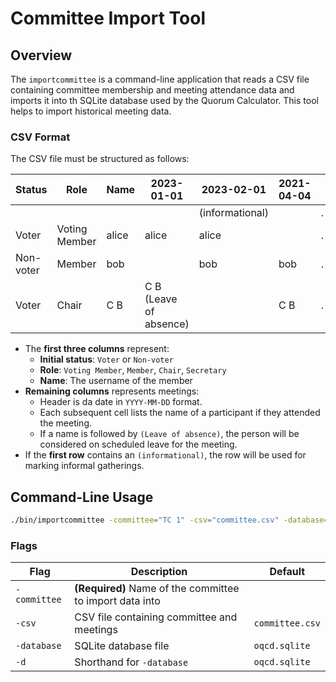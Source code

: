 <!--
 This file is Free Software under the Apache-2.0 License
 without warranty, see README.md and LICENSES/Apache-2.0.txt for details.

 SPDX-License-Identifier: Apache-2.0

 SPDX-FileCopyrightText: 2025 German Federal Office for Information Security (BSI) <https://www.bsi.bund.de>
 Software-Engineering: 2025 Intevation GmbH <https://intevation.de>
-->

# Committee Import Tool

## Overview

The `importcommittee` is a command-line application that reads a CSV file containing committee membership and meeting
attendance data and imports it into th SQLite database used by the Quorum Calculator. This tool helps to import
historical meeting data.

### CSV Format

The CSV file must be structured as follows:

| Status    | Role          | Name  | 2023-01-01 | 2023-02-01 | 2021-04-04 | |
|-----------|---------------|-------|------------|------------|------------|-|
|           |               |       |            | (informational) |       |.|
| Voter     | Voting Member | alice | alice      | alice      |            |.|
| Non-voter | Member        | bob   |            | bob        | bob        |.|
| Voter     | Chair         | C B   | C B (Leave of absence)| | C B        |.|

- The **first three columns** represent:
    - **Initial status**: `Voter` or `Non-voter`
    - **Role**: `Voting Member`, `Member`, `Chair`, `Secretary`
    - **Name**: The username of the member
- **Remaining columns** represents meetings:
    - Header is da date in `YYYY-MM-DD` format.
    - Each subsequent cell lists the name of a participant if they attended the meeting.
    - If a name is followed by `(Leave of absence)`, the person will
      be considered on scheduled leave for the meeting.
- If the **first row** contains an `(informational)`, the row will be used
  for marking informal gatherings.


## Command-Line Usage

```sh
./bin/importcommittee -committee="TC 1" -csv="committee.csv" -database="oqcd.sqlite"
```

### Flags

| Flag         | Description                                              | Default         |
|--------------|----------------------------------------------------------|-----------------|
| `-committee` | **(Required)** Name of the committee to import data into |                 |
| `-csv`       | CSV file containing committee and meetings               | `committee.csv` |
| `-database`  | SQLite database file                                     | `oqcd.sqlite`   |
| `-d`         | Shorthand for `-database`                                | `oqcd.sqlite`   |
